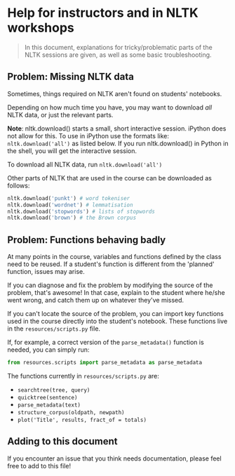 # Help for instructors and in NLTK workshops

> In this document, explanations for tricky/problematic parts of the NLTK sessions are given, as well as some basic troubleshooting.

## Problem: Missing NLTK data

Sometimes, things required on NLTK aren't found on students' notebooks.

Depending on how much time you have, you may want to download *all* NLTK data, or just the relevant parts.

**Note**: nltk.download() starts a small, short interactive session.  iPython does not allow for this.  To use in iPython use the formats like: `nltk.download('all')` as listed below. If you run nltk.download() in Python in the shell, you will get the interactive session.

To download all NLTK data, run `nltk.download('all')`

Other parts of NLTK that are used in the course can be downloaded as follows:

```python
nltk.download('punkt') # word tokeniser
nltk.download('wordnet') # lemmatisation
nltk.download('stopwords') # lists of stopwords
nltk.download('brown') # the Brown corpus
```

## Problem: Functions behaving badly

At many points in the course, variables and functions defined by the class need to be reused. If a student's function is different from the 'planned' function, issues may arise.

If you can diagnose and fix the problem by modifying the source of the problem, that's awesome! In that case, explain to the student where he/she went wrong, and catch them up on whatever they've missed.

If you can't locate the source of the problem, you can import key functions used in the course directly into the student's notebook. These functions live in the `resources/scripts.py` file.

If, for example, a correct version of the `parse_metadata()` function is needed, you can simply run:

```python
from resources.scripts import parse_metadata as parse_metadata
```

The functions currently in `resources/scripts.py` are:

* `searchtree(tree, query)`
* `quicktree(sentence)`
* `parse_metadata(text)`
* `structure_corpus(oldpath, newpath)`
* `plot('Title', results, fract_of = totals)`

## Adding to this document

If you encounter an issue that you think needs documentation, please feel free to add to this file!
